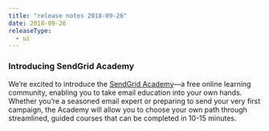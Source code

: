 ```yaml
---
title: "release notes 2018-09-26"
date: 2018-09-26
releaseType:
  - ui
---
```


###	Introducing SendGrid Academy

We’re excited to introduce the [SendGrid Academy](https://sendgrid.com/learn)––a free online learning community, enabling you to take email education into your own hands. Whether you’re a seasoned email expert or preparing to send your very first campaign, the Academy will allow you to choose your own path through streamlined, guided courses that can be completed in 10-15 minutes.